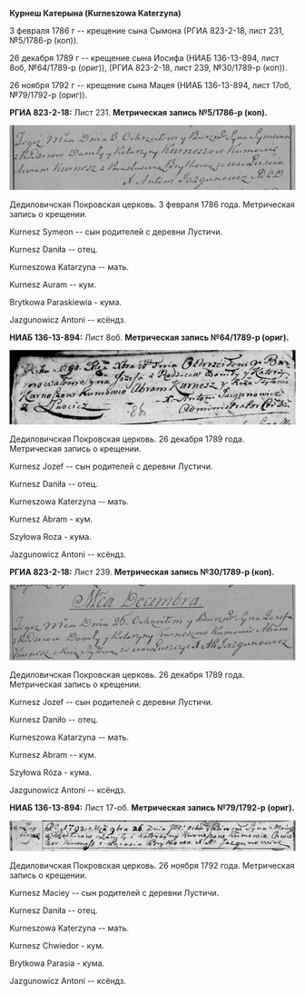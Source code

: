 **Курнеш Катерына (Kurneszowa Katerzyna)**

3 февраля 1786 г -- крещение сына Сымона (РГИА 823-2-18, лист 231,
№5/1786-р (коп)).

26 декабря 1789 г -- крещение сына Иосифа (НИАБ 136-13-894, лист 8об,
№64/1789-р (ориг)), (РГИА 823-2-18, лист 239, №30/1789-р (коп)).

26 ноября 1792 г -- крещение сына Мацея (НИАБ 136-13-894, лист 17об,
№79/1792-р (ориг)).

**РГИА 823-2-18:** Лист 231. **Метрическая запись №5/1786-р (коп).**

![](./media/b5bf638fadc791ad5277e632db3f2b9200c371b6.png)

Дедиловичская Покровская церковь. 3 февраля 1786 года. Метрическая
запись о крещении.

Kurnesz Symeon -- сын родителей с деревни Лустичи.

Kurnesz Daniła -- отец.

Kurneszowa Katarzyna -- мать.

Kurnesz Auram -- кум.

Brytkowa Paraskiewia - кума.

Jazgunowicz Antoni -- ксёндз.

**НИАБ 136-13-894:** Лист 8об. **Метрическая запись №64/1789-р (ориг).**

![](./media/6a0e079644441365d4056ca877a6afee6eea44df.png)

Дедиловичская Покровская церковь. 26 декабря 1789 года. Метрическая
запись о крещении.

Kurnesz Jozef -- сын родителей с деревни Лустичи.

Kurnesz Daniła -- отец.

Kurneszowa Katerzyna -- мать.

Kurnesz Abram - кум.

Szyłowa Roza - кума.

Jazgunowicz Antoni -- ксёндз.

**РГИА 823-2-18:** Лист 239. **Метрическая запись №30/1789-р (коп).**

![](./media/47978c73213be7e574e9678ac073229aa5c1ed35.png)

Дедиловичская Покровская церковь. 26 декабря 1789 года. Метрическая
запись о крещении.

Kurnesz Jozef -- сын родителей с деревни Лустичи.

Kurnesz Daniło -- отец.

Kurneszowa Katarzyna -- мать.

Kurnesz Abram -- кум.

Szyłowa Róza - кума.

Jazgunowicz Antoni -- ксёндз.

**НИАБ 136-13-894:** Лист 17-об. **Метрическая запись №79/1792-р
(ориг).**

![](./media/e1336784d510f5bf1708b4cfdf5fe5dbcb7d7a0e.png)

Дедиловичская Покровская церковь. 26 ноября 1792 года. Метрическая
запись о крещении.

Kurnesz Maciey -- сын родителей с деревни Лустичи.

Kurnesz Daniła -- отец.

Kurneszowa Katerzyna -- мать.

Kurnesz Chwiedor - кум.

Brytkowa Parasia - кума.

Jazgunowicz Antoni -- ксёндз.
